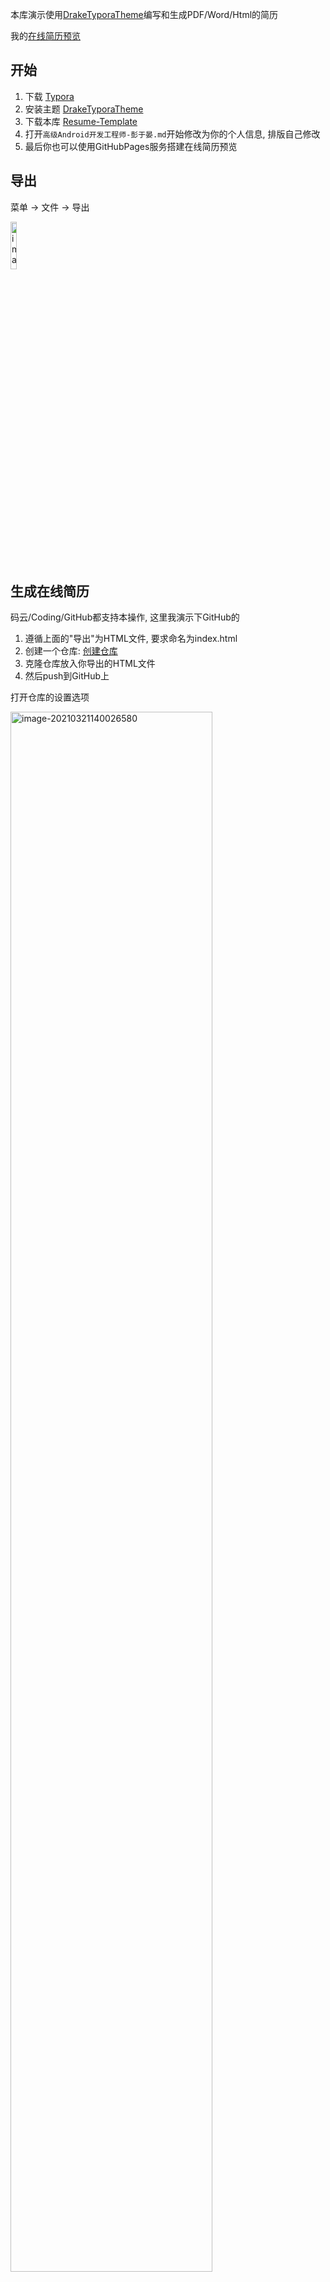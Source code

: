 本库演示使用[DrakeTyporaTheme](https://github.com/liangjingkanji/DrakeTyporaTheme)编写和生成PDF/Word/Html的简历

我的[在线简历预览](https://liangjingkanji.github.io/Resume-Template/) 

## 开始

1. 下载 [Typora](https://typora.io/)
2. 安装主题 [DrakeTyporaTheme](https://github.com/liangjingkanji/DrakeTyporaTheme)
3. 下载本库 [Resume-Template](https://codeload.github.com/liangjingkanji/Resume-Template/zip/master)
4. 打开`高级Android开发工程师-彭于晏.md`开始修改为你的个人信息, 排版自己修改
5. 最后你也可以使用GitHubPages服务搭建在线简历预览



## 导出

菜单 -> 文件 -> 导出

<img src="https://i.imgur.com/IPOP36V.png" alt="image-20210317111553038" width="14%" /> 



## 生成在线简历

码云/Coding/GitHub都支持本操作, 这里我演示下GitHub的



1. 遵循上面的"导出"为HTML文件, 要求命名为index.html
2. 创建一个仓库: [创建仓库](https://github.com/new)
3. 克隆仓库放入你导出的HTML文件
4. 然后push到GitHub上



打开仓库的设置选项

<img src="https://i.imgur.com/IzQIouc.png" alt="image-20210321140026580" width="80%" /> 





滚动找到GitHub Pages选项设置

<img src="https://i.imgur.com/9LKLtix.png" alt="image-20210321140222827" width="80%" /> 



现在就可以访问域名: https://user-name.github.io/repo-name

- user-name 为你的GitHub用户名
- repo-name 为你刚创建的仓库名称



预览我的在线简历: https://liangjingkanji.github.io/Resume-Template/